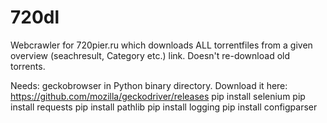 # 720dl

Webcrawler for 720pier.ru which downloads ALL torrentfiles from a given overview (seachresult, Category etc.) link.
Doesn't re-download old torrents.

Needs:
geckobrowser in Python binary directory. Download it here: https://github.com/mozilla/geckodriver/releases
pip install selenium
pip install requests
pip install pathlib
pip install logging
pip install configparser

